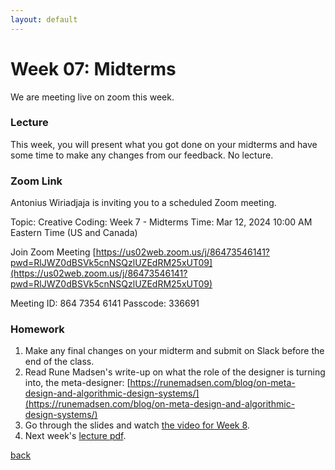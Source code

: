```yaml
---
layout: default
---
```


# Week 07: Midterms

We are meeting live on zoom this week.

### Lecture
This week, you will present what you got done on your midterms and have some time to make any changes from our feedback. No lecture.

### Zoom Link
Antonius Wiriadjaja is inviting you to a scheduled Zoom meeting.

Topic: Creative Coding: Week 7 - Midterms
Time: Mar 12, 2024 10:00 AM Eastern Time (US and Canada)

Join Zoom Meeting
[https://us02web.zoom.us/j/86473546141?pwd=RlJWZ0dBSVk5cnNSQzlUZEdRM25xUT09](https://us02web.zoom.us/j/86473546141?pwd=RlJWZ0dBSVk5cnNSQzlUZEdRM25xUT09)

Meeting ID: 864 7354 6141
Passcode: 336691



### Homework
1. Make any final changes on your midterm and submit on Slack before the end of the class.
2. Read Rune Madsen's write-up on what the role of the designer is turning into, the meta-designer: [https://runemadsen.com/blog/on-meta-design-and-algorithmic-design-systems/](https://runemadsen.com/blog/on-meta-design-and-algorithmic-design-systems/)
3. Go through the slides and watch [the video for Week 8](https://youtu.be/RLnA0Sy5smY?si=kr2sMY4LY6R80Mf6).
4. Next week's [lecture pdf](https://teaching-files.s3.us-east-2.amazonaws.com/creativecoding/lectures/creativecoding_week08.pdf).

[back](./)
